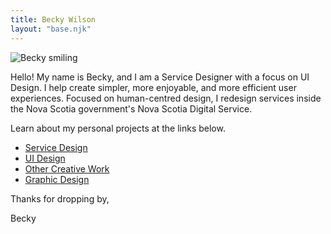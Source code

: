 ```yaml
---
title: Becky Wilson
layout: "base.njk"
---
```


<img class="imagerightsm" src="../assets/images/becky.jpg" alt="Becky smiling">

Hello! My name is Becky, and I am a Service Designer with a focus on UI Design. I help create simpler, more enjoyable, and more efficient user experiences. Focused on human-centred design, I redesign services inside the Nova Scotia government's Nova Scotia Digital Service. 

Learn about my personal projects at the links below.
* [Service Design](../svcdesign/)
* [UI Design](../uidesign)
* [Other Creative Work](../other)
* [Graphic Design](../graphics)

Thanks for dropping by,

<span class="signature">Becky</span>